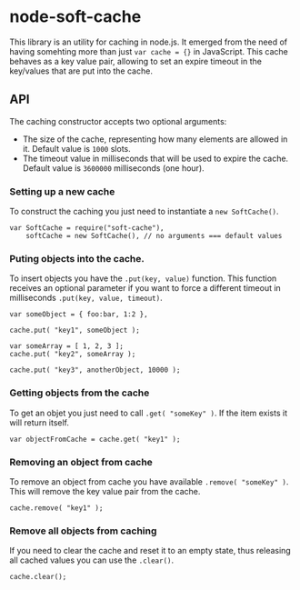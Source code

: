 node-soft-cache
===============

This library is an utility for caching in node.js. It emerged from the need of having somehting more than just `var cache = {}` in JavaScript. This cache behaves as a key value pair, allowing to set an expire timeout in the key/values that are put into the cache.

## API

The caching constructor accepts two optional arguments:
- The size of the cache, representing how many elements are allowed in it. Default value is `1000` slots.
- The timeout value in milliseconds that will be used to expire the cache. Default value is `3600000` milliseconds (one hour).


### Setting up a new cache

To construct the caching you just need to instantiate a `new SoftCache()`.

```
var SoftCache = require("soft-cache"),
    softCache = new SoftCache(), // no arguments === default values
```


### Puting objects into the cache.

To insert objects you have the `.put(key, value)` function. This function receives an optional parameter if you want to force a different timeout in milliseconds `.put(key, value, timeout)`.

```
var someObject = { foo:bar, 1:2 },

cache.put( "key1", someObject );

var someArray = [ 1, 2, 3 ];
cache.put( "key2", someArray );

cache.put( "key3", anotherObject, 10000 );

```


### Getting objects from the cache

To get an objet you just need to call `.get( "someKey" )`. If the item exists it will return itself.

```
var objectFromCache = cache.get( "key1" );
```


### Removing an object from cache

To remove an object from cache you have available `.remove( "someKey" )`. This will remove the key value pair from the cache.
```
cache.remove( "key1" );
```

### Remove all objects from caching

If you need to clear the cache and reset it to an empty state, thus releasing all cached values you can use the `.clear()`.
```
cache.clear();
```

